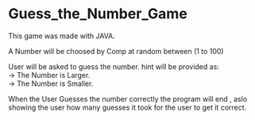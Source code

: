 # Guess_the_Number_Game
This game was made with JAVA.

A Number will be choosed by Comp at random between (1 to 100)

User will be asked to guess the number.
hint will be provided as: \
  -> The Number is Larger.\
  -> The Number is Smaller. 

When the User Guesses the number correctly the program will end , aslo showing the user how many guesses it took for the user to get it correct.

